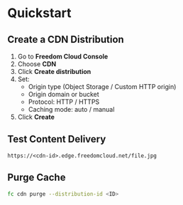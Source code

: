 # Quickstart

## Create a CDN Distribution

1. Go to **Freedom Cloud Console**
2. Choose **CDN**
3. Click **Create distribution**
4. Set:
   - Origin type (Object Storage / Custom HTTP origin)
   - Origin domain or bucket
   - Protocol: HTTP / HTTPS
   - Caching mode: auto / manual
5. Click **Create**

## Test Content Delivery
```
https://<cdn-id>.edge.freedomcloud.net/file.jpg
```

## Purge Cache
```bash
fc cdn purge --distribution-id <ID>
```
